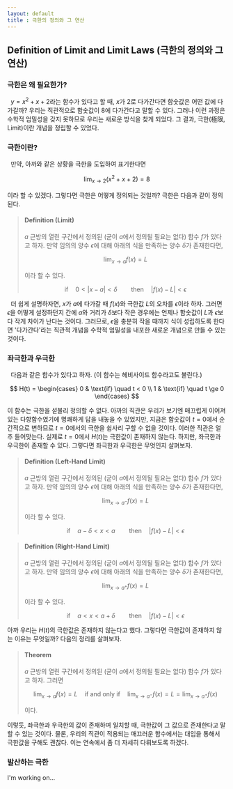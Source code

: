 ```yaml
---
layout: default
title : 극한의 정의와 그 연산
---
```


## Definition of Limit and Limit Laws (극한의 정의와 그 연산)

### 극한은 왜 필요한가?

  $y=x^2+x+2$라는 함수가 있다고 할 때, $x$가 $2$로 다가간다면 함숫값은 어떤 값에 다가갈까? 우리는 직관적으로 함숫값이 $8$에 다가간다고 말할 수 있다. 그러나 이런 과정은 수학적 엄밀성을 갖지 못하므로 우리는 새로운 방식을 찾게 되었다. 그 결과, 극한(極限, Limit)이란 개념을 정립할 수 있었다.

### 극한이란?

  만약, 아까와 같은 상황을 극한을 도입하여 표기한다면

$$\lim_{x \to 2} (x^2 + x + 2) = 8$$

이라 할 수 있겠다. 그렇다면 극한은 어떻게 정의되는 것일까? 극한은 다음과 같이 정의된다.

> #### Definition (Limit)
>
> $a$ 근방의 열린 구간에서 정의된 (굳이 $a$에서 정의될 필요는 없다) 함수 $f$가 있다고 하자. 만약 임의의 양수 $\epsilon$에 대해 아래의 식을 만족하는 양수 $\delta$가 존재한다면,
>
> $$\lim_{x \to a} f(x) = L$$
>
> 이라 할 수 있다.
>
> $$\text{if} \quad 0 < |x - a| < \delta \qquad \text{then} \quad |f(x) - L| < \epsilon$$

  더 쉽게 설명하자면, $x$가 $a$에 다가갈 때 $f(x)$와 극한값 $L$의 오차를 $\epsilon$이라 하자. 그러면 $\epsilon$을 어떻게 설정하던지 간에 $a$와 거리가 $\delta$보다 작은 경우에는 언제나 함숫값이 $L$과 $\epsilon$보다 작게 차이가 난다는 것이다. 그러므로, $\epsilon$을 충분히 작을 때까지 식이 성립하도록 한다면 '다가간다'라는 직관적 개념을 수학적 엄밀성을 내포한 새로운 개념으로 만들 수 있는 것이다.

### 좌극한과 우극한

  다음과 같은 함수가 있다고 하자. (이 함수는 헤비사이드 함수라고도 불린다.)

$$ H(t) = \begin{cases} 
            0 & \text{if} \quad t < 0 \\
            1 & \text{if} \quad t \ge 0
        \end{cases}
$$

이 함수는 극한을 섣불리 정의할 수 없다. 아까의 직관은 우리가 보기엔 매끄럽게 이어져 있는 다항함수였기에 명쾌하게 답을 내놓을 수 있었지만, 지금은 함숫값이 $t = 0$에서 순간적으로 변하므로 $t = 0$에서의 극한을 쉽사리 구할 수 없을 것이다. 이러한 직관은 얼추 들어맞는다. 실제로 $t = 0$에서 $H(t)$는 극한값이 존재하지 않는다. 하지만, 좌극한과 우극한이 존재할 수 있다. 그렇다면 좌극한과 우극한은 무엇인지 살펴보자.

> #### Definition (Left-Hand Limit)
>
> $a$ 근방의 열린 구간에서 정의된 (굳이 $a$에서 정의될 필요는 없다) 함수 $f$가 있다고 하자. 만약 임의의 양수 $\epsilon$에 대해 아래의 식을 만족하는 양수 $\delta$가 존재한다면,
>
> $$\lim_{x \to a^-} f(x) = L$$
>
> 이라 할 수 있다.
>
> $$\text{if} \quad a - \delta < x < a \qquad \text{then} \quad |f(x) - L| < \epsilon$$

> #### Definition (Right-Hand Limit)
>
> $a$ 근방의 열린 구간에서 정의된 (굳이 $a$에서 정의될 필요는 없다) 함수 $f$가 있다고 하자. 만약 임의의 양수 $\epsilon$에 대해 아래의 식을 만족하는 양수 $\delta$가 존재한다면,
>
> $$\lim_{x \to a^+} f(x) = L$$
>
> 이라 할 수 있다.
>
> $$\text{if} \quad a < x < a + \delta \qquad \text{then} \quad |f(x) - L| < \epsilon$$

아까 우리는 $H(t)$의 극한값은 존재하지 않는다고 했다. 그렇다면 극한값이 존재하지 않는 이유는 무엇일까? 다음의 정리를 살펴보자.

> #### Theorem
>
> $a$ 근방의 열린 구간에서 정의된 (굳이 $a$에서 정의될 필요는 없다) 함수 $f$가 있다고 하자. 그러면
>
> $$\lim_{x \to a} f(x) = L \quad \text{if and only if} \quad \lim_{x \to a^-} f(x) = L = \lim_{x \to a^+} f(x)$$
>
> 이다.
 
이렇듯, 좌극한과 우극한의 값이 존재하며 일치할 때, 극한값이 그 값으로 존재한다고 말할 수 있는 것이다. 물론, 우리의 직관이 적용되는 매끄러운 함수에서는 대입을 통해서 극한값을 구해도 괜찮다. 이는 연속에서 좀 더 자세히 다뤄보도록 하겠다.

### 발산하는 극한

I'm working on...